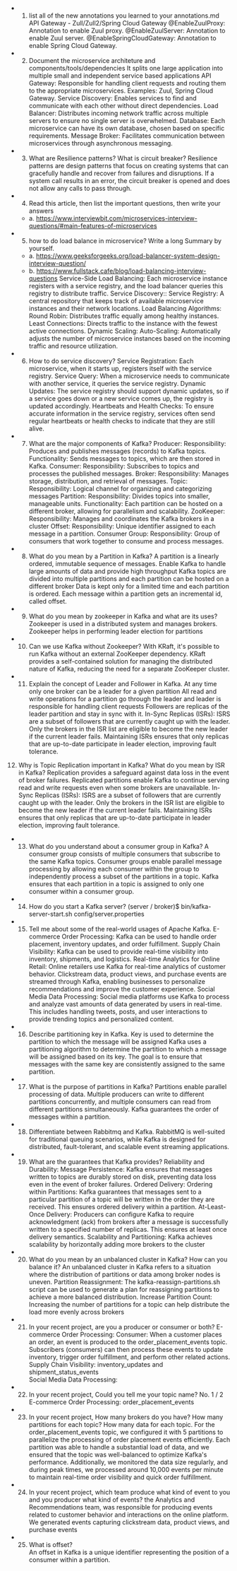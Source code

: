 * 1.  list all of the new annotations you learned to your annotations.md
      API Gateway - Zull/Zull2/Spring Cloud Gateway
      @EnableZuulProxy: Annotation to enable Zuul proxy.
      @EnableZuulServer: Annotation to enable Zuul server.
      @EnableSpringCloudGateway: Annotation to enable Spring Cloud Gateway.

* 2.  Document the microservice architeture and components/tools/dependencies
      It splits one large application into multiple small and independent service based applications
      API Gateway:
      Responsible for handling client requests and routing them to the appropriate microservices.
      Examples: Zuul, Spring Cloud Gateway.
      Service Discovery:
      Enables services to find and communicate with each other without direct dependencies.
      Load Balancer:
      Distributes incoming network traffic across multiple servers to ensure no single server is overwhelmed.
      Database:
      Each microservice can have its own database, chosen based on specific requirements.
      Message Broker:
      Facilitates communication between microservices through asynchronous messaging.

* 3.  What are Resilience patterns? What is circuit breaker?
      Resilience patterns are design patterns that focus on creating systems that can gracefully handle and recover from failures and disruptions.
      If a system call results in an error, the circuit breaker is opened and does not allow any calls to pass through.

* 4.  Read this article, then list the important questions, then write your answers
    * a. https://www.interviewbit.com/microservices-interview-questions/#main-features-of-microservices
* 5.  how to do load balance in microservice? Write a long Summary by yourself.
    * a. https://www.geeksforgeeks.org/load-balancer-system-design-interview-question/
    * b. https://www.fullstack.cafe/blog/load-balancing-interview-questions
      Service-Side Load Balancing: Each microservice instance registers with a service registry, and the load balancer queries this registry to distribute traffic.
      Service Discovery::
      Service Registry: A central repository that keeps track of available microservice instances and their network locations.
      Load Balancing Algorithms:
         Round Robin: Distributes traffic equally among healthy instances.
         Least Connections: Directs traffic to the instance with the fewest active connections.
      Dynamic Scaling:
         Auto-Scaling: Automatically adjusts the number of microservice instances based on the incoming traffic and resource utilization.
* 6.  How to do service discovery?
      Service Registration:
      Each microservice, when it starts up, registers itself with the service registry.
      Service Query:
      When a microservice needs to communicate with another service, it queries the service registry.
      Dynamic Updates:
      The service registry should support dynamic updates, so if a service goes down or a new service comes up, the registry is updated accordingly.
      Heartbeats and Health Checks:
      To ensure accurate information in the service registry, services often send regular heartbeats or health checks to indicate that they are still alive.
* 7. What are the major components of Kafka?
     Producer:
        Responsibility: Produces and publishes messages (records) to Kafka topics.
        Functionality: Sends messages to topics, which are then stored in Kafka.
     Consumer:
        Responsibility: Subscribes to topics and processes the published messages.
     Broker:
        Responsibility: Manages storage, distribution, and retrieval of messages.
     Topic:
        Responsibility: Logical channel for organizing and categorizing messages
     Partition:
       Responsibility: Divides topics into smaller, manageable units.
       Functionality: Each partition can be hosted on a different broker, allowing for parallelism and scalability.
     ZooKeeper:
        Responsibility: Manages and coordinates the Kafka brokers in a cluster
     Offset:
        Responsibility: Unique identifier assigned to each message in a partition.
     Consumer Group:
        Responsibility: Group of consumers that work together to consume and process messages.
* 8.  What do you mean by a Partition in Kafka?
    A partition is a linearly ordered, immutable sequence of messages.
    Enable Kafka to handle large amounts of data and provide high throughput 
    Kafka topics are divided into multiple partitions and each partition can be hosted on a different broker 
    Data is kept only for a limited time and each partition is ordered.
    Each message within a partition gets an incremental id, called offset.

* 9.  What do you mean by zookeeper in Kafka and what are its uses?
    Zookeeper is used in a distributed system and manages brokers.
    Zookeeper helps in performing leader election for partitions
* 10. Can we use Kafka without Zookeeper?
      With KRaft, it's possible to run Kafka without an external ZooKeeper dependency.
      KRaft provides a self-contained solution for managing the distributed nature of Kafka, reducing the need for a separate ZooKeeper cluster.
* 11. Explain the concept of Leader and Follower in Kafka.
    At any time only one broker can be a leader for a given partition 
    All read and write operations for a partition go through the leader and leader is responsible for handling client requests 
    Followers are replicas of the leader partition and stay in sync with it.
    In-Sync Replicas (ISRs):
        ISRS are a subset of followers that are currently caught up with the leader.
        Only the brokers in the ISR list are eligible to become the new leader if the current leader fails.
      Maintaining ISRs ensures that only replicas that are up-to-date participate in leader election, improving fault tolerance.
12. Why is Topic Replication important in Kafka? What do you mean by ISR in Kafka?
      Replication provides a safeguard against data loss in the event of broker failures.
      Replicated partitions enable Kafka to continue serving read and write requests even when some brokers are unavailable.
      In-Sync Replicas (ISRs):
        ISRS are a subset of followers that are currently caught up with the leader.
        Only the brokers in the ISR list are eligible to become the new leader if the current leader fails.
        Maintaining ISRs ensures that only replicas that are up-to-date participate in leader election, improving fault tolerance.    
* 13. What do you understand about a consumer group in Kafka?
      A consumer group consists of multiple consumers that subscribe to the same Kafka topics.
      Consumer groups enable parallel message processing by allowing each consumer within the group to independently process a subset of the partitions in a topic.
      Kafka ensures that each partition in a topic is assigned to only one consumer within a consumer group.
* 14. How do you start a Kafka server?
      (server / broker)$ bin/kafka-server-start.sh config/server.properties
* 15. Tell me about some of the real-world usages of Apache Kafka.
      E-commerce Order Processing:
        Kafka can be used to handle order placement, inventory updates, and order fulfillment.
      Supply Chain Visibility:
        Kafka can be used to provide real-time visibility into inventory, shipments, and logistics.
      Real-time Analytics for Online Retail:
         Online retailers use Kafka for real-time analytics of customer behavior. Clickstream data, product views, and purchase events are streamed through Kafka, enabling businesses to personalize recommendations and improve the customer experience.
      Social Media Data Processing:
         Social media platforms use Kafka to process and analyze vast amounts of data generated by users in real-time. This includes handling tweets, posts, and user interactions to provide trending topics and personalized content.    
* 16. Describe partitioning key in Kafka.
      Key is used to determine the partition to which the message will be assigned
      Kafka uses a partitioning algorithm to determine the partition to which a message will be assigned based on its key. The goal is to ensure that messages with the same key are consistently assigned to the same partition.
* 17.  What is the purpose of partitions in Kafka?
       Partitions enable parallel processing of data. Multiple producers can write to different partitions concurrently, and multiple consumers can read from different partitions simultaneously.
       Kafka guarantees the order of messages within a partition.
* 18. Differentiate between Rabbitmq and Kafka.
      RabbitMQ is well-suited for traditional queuing scenarios, while Kafka is designed for distributed, fault-tolerant, and scalable event streaming applications.
* 19. What are the guarantees that Kafka provides?
      Reliability and Durability:
        Message Persistence: Kafka ensures that messages written to topics are durably stored on disk, preventing data loss even in the event of broker failures.
      Ordered Delivery:
        Ordering within Partitions: Kafka guarantees that messages sent to a particular partition of a topic will be written in the order they are received. This ensures ordered delivery within a partition.
      At-Least-Once Delivery:
        Producers can configure Kafka to require acknowledgment (ack) from brokers after a message is successfully written to a specified number of replicas. This ensures at least once delivery semantics.
      Scalability and Partitioning:
        Kafka achieves scalability by horizontally adding more brokers to the cluster
* 20. What do you mean by an unbalanced cluster in Kafka? How can you balance it?
      An unbalanced cluster in Kafka refers to a situation where the distribution of partitions or data among broker nodes is uneven.
      Partition Reassignment:
        The kafka-reassign-partitions.sh script can be used to generate a plan for reassigning partitions to achieve a more balanced distribution.
      Increase Partition Count:
        Increasing the number of partitions for a topic can help distribute the load more evenly across brokers
* 21. In your recent project, are you a producer or consumer or both?
      E-commerce Order Processing:
            Consumer: When a customer places an order, an event is produced to the order_placement_events topic. Subscribers (consumers) can then process these events to update inventory, trigger order fulfillment, and perform other related actions.
      Supply Chain Visibility:
            inventory_updates and shipment_status_events  
      Social Media Data Processing:
            
* 22. In your recent project, Could you tell me your topic name?
      No. 1 / 2
      E-commerce Order Processing:
        order_placement_events
      
* 23. In your recent project, How many brokers do you have? How many partitions for each topic? How many data for each topic.
      For the order_placement_events topic, we configured it with 5 partitions to parallelize the processing of order placement events efficiently. Each partition was able to handle a substantial load of data, 
        and we ensured that the topic was well-balanced to optimize Kafka's performance. Additionally, we monitored the data size regularly, 
        and during peak times, we processed around 10,000 events per minute to maintain real-time order visibility and quick order fulfillment.
* 24. In your recent project, which team produce what kind of event to you and you producer what kind of events?
      the Analytics and Recommendations team, was responsible for producing events related to customer behavior and interactions on the online platform. 
        We generated events capturing clickstream data, product views, and purchase events
* 25. What is offset?  
      An offset in Kafka is a unique identifier representing the position of a consumer within a partition.
